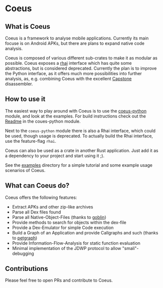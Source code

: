 # Coeus

## What is Coeus

Coeus is a framework to analyse mobile applications.
Currently its main focuse is on Android APKs, but there are plans to expand native code analysis.

Coeus is composed of various different sub-crates to make it as modular as possible.
Coeus exposes a [rhai](https://rhai.rs/) interface which has quite some abstractions, but is considered deprecated.
Currently the plan is to improve the Python interface, as it offers much more possibilities into further analysis, as, e.g. combining Coeus with the excellent [Capstone](https://www.capstone-engine.org/) disassembler.

## How to use it

The easiest way to play around with Coeus is to use the [coeus-python](./coeus-python) module, and look at the examples.
For build instructions check out the [Readme](./coeus-python/README.md) in the coues-python module.

Next to the `coeus-python` module there is also a Rhai interface, which could be used, though usage is deprecated. To actually build the Rhai interface, use the feature-flag `rhai`.

Coeus can also be used as a crate in another Rust application. Just add it as a dependency to your project and start using it ;).

See the [examples](examples) directory for a simple tutorial and some example usage scenarios of Coeus.

## What can Coeus do?

Coeus offers the following features:

- Extract APKs and other zip-like archives
- Parse all Dex files found
- Parse all Native-Object-Files (thanks to [goblin](https://docs.rs/goblin/0.5.1/goblin/))
- Provide methods to search for objects within the dex-file
- Provide a Dex-Emulator for simple Code execution
- Build a Graph of an Application and provide Callgraphs and such (thanks to [petgraph](https://docs.rs/petgraph/latest/petgraph/))
- Provide Information-Flow-Analysis for static function evaluation
- Minimal implementation of the JDWP protocol to allow "smali"-debugging

## Contributions

Please feel free to open PRs and contribute to Coeus.